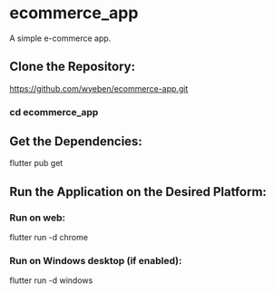# ecommerce_app

A simple e-commerce app.

## Clone the Repository:

https://github.com/wyeben/ecommerce-app.git

### cd ecommerce_app

## Get the Dependencies:

flutter pub get

## Run the Application on the Desired Platform:
### Run on web:
flutter run -d chrome

### Run on Windows desktop (if enabled):
flutter run -d windows
